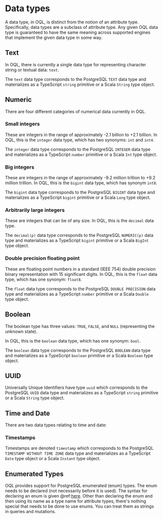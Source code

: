 Data types
==========

A data type, in OQL, is distinct from the notion of an attribute type.  Specifically, data types are a subclass of attribute type.  Any given OQL data type is guaranteed to have the same meaning across supported engines that implement the given data type in some way.

Text
----

In OQL, there is currently a single data type for representing character string or textual data: `text`.

The `text` data type corresponds to the PostgreSQL `TEXT` data type and materializes as a TypeScript `string` primitive or a Scala `String` type object.

Numeric
-------

There are four different categories of numerical data currently in OQL.

### Small integers

These are integers in the range of approximately -2.1 billion to +2.1 billion.  In OQL, this is the `integer` data type, which has two synonyms: `int` and `int4`.

The `integer` data type corresponds to the PostgreSQL `INTEGER` data type and materializes as a TypeScript `number` primitive or a Scala `Int` type object.

### Big integers

These are integers in the range of approximately -9.2 million trillion to +9.2 million trillion.  In OQL, this is the `bigint` data type, which has synonym `int8`.

The `bigint` data type corresponds to the PostgreSQL `BIGINT` data type and materializes as a TypeScript `bigint` primitive or a Scala `Long` type object.

### Arbitrarily large integers

These are integers that can be of any size.  In OQL, this is the `decimal` data type.

The `decimal(p)` data type corresponds to the PostgreSQL `NUMERIC(p)` data type and materializes as a TypeScript `bigint` primitive or a Scala `BigInt` type object.

### Double precision floating point

These are floating point numbers in a standard (IEEE 754) double precision binary representation with 15 significant digits.  In OQL, this is the `float` data type, which has one synonym: `float8`.

The `float` data type corresponds to the PostgreSQL `DOUBLE PRECISION` data type and materializes as a TypeScript `number` primitive or a Scala `Double` type object.

Boolean
-------

The boolean type has three values: `TRUE`, `FALSE`, and `NULL` (representing the unknown state).

In OQL, this is the `boolean` data type, which has one synonym: `bool`.

The `boolean` data type corresponds to the PostgreSQL `BOOLEAN` data type and materializes as a TypeScript `boolean` primitive or a Scala `Boolean` type object.

UUID
----

Universally Unique Identifiers have type `uuid` which corresponds to the PostgreSQL `UUID` data type and materializes as a TypeScript `string` primitive or a Scala `String` type object.

Time and Date
-------------

There are two data types relating to time and date:

### Timestamps

Timestamps are denoted `timestamp` which corresponds to the PostgreSQL `TIMESTAMP WITHOUT TIME ZONE` data type and materializes as a TypeScript `Date` type object or a Scala `Instant` type object.

Enumerated Types
----------------

OQL provides support for PostgreSQL enumerated (enum) types.  The enum needs to be declared (not necessarily before it is used).  The syntax for declaring an enum is given @ref:[here](syntax.md#data-modeling-grammar-rules).  Other than declaring the enum and then using its name as a type name for attribute types, there's nothing special that needs to be done to use enums. You can treat them as strings in queries and mutations.